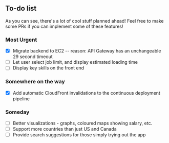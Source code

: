 ## To-do list
As you can see, there's a lot of cool stuff planned ahead! Feel free to make some PRs if you can implement some of these features!

### Most Urgent
- [x] Migrate backend to EC2 -- reason: API Gateway has an unchangeable 29 second timeout
- [ ] Let user select job limit, and display estimated loading time
- [ ] Display key skills on the front end

### Somewhere on the way
- [x] Add automatic CloudFront invalidations to the continuous deployment pipeline 

### Someday
- [ ] Better visualizations - graphs, coloured maps showing salary, etc. 
- [ ] Support more countries than just US and Canada
- [ ] Provide search suggestions for those simply trying out the app
